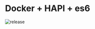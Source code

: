 # Docker + HAPI + es6

![release](https://github.com/soumik-mukherjee/dockerized-hapi-rest-template/workflows/release/badge.svg)
